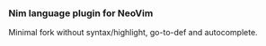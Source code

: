 ### Nim language plugin for NeoVim

Minimal fork without syntax/highlight, go-to-def and autocomplete.
